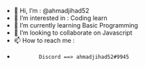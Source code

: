 - 👋 Hi, I’m : @ahmadjihad52
- 👀 I’m interested in : Coding learn
- 🌱 I’m currently learning Basic Programming
- 💞️ I’m looking to collaborate on Javascript
- 📫 How to reach me :
-             Discord ==> ahmadjihad52#9945

<!--- Ini masuknya comment ya..
ahmadjihad52/ahmadjihad52 is a ✨ special ✨ repository because its `README.md` (this file) appears on your GitHub profile.
You can click the Preview link to take a look at your changes.
--->
